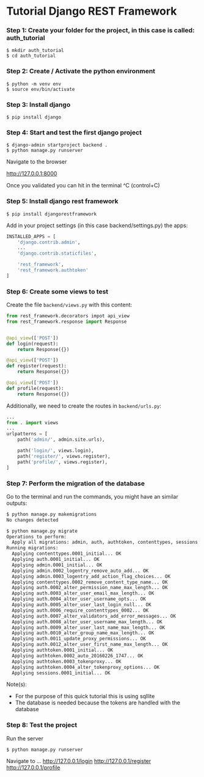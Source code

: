 # Tutorial Django REST Framework


### Step 1: Create your folder for the project, in this case is called: auth_tutorial 

```
$ mkdir auth_tutorial
$ cd auth_tutorial
```

### Step 2: Create / Activate the python environment

```
$ python -m venv env
$ source env/bin/activate
```

### Step 3: Install django

```
$ pip install django
```

### Step 4: Start and test the first django project

```
$ django-admin startproject backend .
$ python manage.py runserver
```

Navigate to the browser

http://127.0.0.1:8000 

Once you validated you can hit in the terminal ^C (control+C)


### Step 5: Install django rest framework

```
$ pip install djangorestframework
```

Add in your project settings (in this case backend/settings.py) the apps:

```python
INSTALLED_APPS = [
    'django.contrib.admin',
    ...
    'django.contrib.staticfiles',

    'rest_framework',
    'rest_framework.authtoken'
]
```

### Step 6: Create some views to test

Create the file `backend/views.py` with this content:

```python
from rest_framework.decorators impot api_view
from rest_framework.response import Response


@api_view(['POST'])
def login(request):
	return Response({})

@api_view(['POST'])
def register(request):
	return Response({})

@api_view(['POST'])
def profile(request):
	return Response({})

```

Additionally, we need to create the routes in `backend/urls.py`:

```python
...
from . import views
...
urlpatterns = [
    path('admin/', admin.site.urls),

    path('login/', views.login),
    path('register/', views.register),
    path('profile/', views.register),
]
```

### Step 7: Perform the migration of the database

Go to the terminal and run the commands, you might have an similar outputs:
```bash
$ python manage.py makemigrations
No changes detected

$ python manage.py migrate
Operations to perform:
  Apply all migrations: admin, auth, authtoken, contenttypes, sessions
Running migrations:
  Applying contenttypes.0001_initial... OK
  Applying auth.0001_initial... OK
  Applying admin.0001_initial... OK
  Applying admin.0002_logentry_remove_auto_add... OK
  Applying admin.0003_logentry_add_action_flag_choices... OK
  Applying contenttypes.0002_remove_content_type_name... OK
  Applying auth.0002_alter_permission_name_max_length... OK
  Applying auth.0003_alter_user_email_max_length... OK
  Applying auth.0004_alter_user_username_opts... OK
  Applying auth.0005_alter_user_last_login_null... OK
  Applying auth.0006_require_contenttypes_0002... OK
  Applying auth.0007_alter_validators_add_error_messages... OK
  Applying auth.0008_alter_user_username_max_length... OK
  Applying auth.0009_alter_user_last_name_max_length... OK
  Applying auth.0010_alter_group_name_max_length... OK
  Applying auth.0011_update_proxy_permissions... OK
  Applying auth.0012_alter_user_first_name_max_length... OK
  Applying authtoken.0001_initial... OK
  Applying authtoken.0002_auto_20160226_1747... OK
  Applying authtoken.0003_tokenproxy... OK
  Applying authtoken.0004_alter_tokenproxy_options... OK
  Applying sessions.0001_initial... OK
```

Note(s):
- For the purpose of this quick tutorial this is using sqllite
- The database is needed because the tokens are handled with the database


### Step 8: Test the project

Run the server 
```
$ python manage.py runserver 
```

Navigate to ...
http://127.0.0.1/login
http://127.0.0.1/register
http://127.0.0.1/profile


